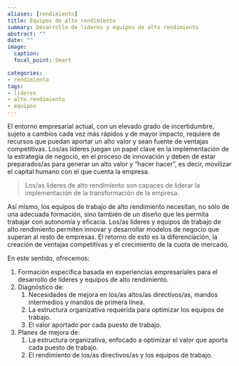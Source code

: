 ```yaml
---
aliases: [rendimiento]
title: Equipos de alto rendimiento 
summary: Desarrollo de líderes y equipos de alto rendimiento
abstract: ""
date: ""
image:
  caption: 
  focal_point: Smart

categories:
- rendimiento
tags:
- lideres
- alto rendimiento
- equipos
---
```


El entorno empresarial actual, con un elevado grado de incertidumbre, sujeto a cambios cada vez más rápidos y de mayor impacto, requiere de recursos que puedan aportar un alto valor y sean fuente de ventajas competitivas. Los/as líderes juegan un papel clave en la implementación de la estrategia de negocio, en el proceso de innovación y deben de estar preparados/as para generar un alto valor y “hacer hacer”, es decir, movilizar el capital humano con el que cuenta la empresa. 

> Los/as líderes de alto rendimiento son capaces de liderar la implementación de la transformación de la empresa. 

Así mismo, los equipos de trabajo de alto rendimiento necesitan, no sólo de una adecuada formación, sino también de un diseño que les permita trabajar con autonomía y eficacia. Los/as líderes y equipos de trabajo de alto rendimiento permiten innovar y desarrollar modelos de negocio que superan al resto de empresas. El retorno de esto es la diferenciación, la creación de ventajas competitivas y el crecimiento de la cuota de mercado.

En este sentido, ofrecemos:

  1. Formación específica basada en experiencias empresariales para el desarrollo de líderes y equipos de alto rendimiento.
  2. Diagnóstico de:
     1. Necesidades de mejora en los/as altos/as directivos/as, mandos intermedios y mandos de primera línea.
     2. La estructura organizativa requerida para optimizar los equipos de trabajo.
     3. El valor aportado por cada puesto de trabajo.
  3. Planes de mejora de:
     1. La estructura organizativa, enfocado a optimizar el valor que aporta cada puesto de trabajo.
     2. El rendimiento de los/as directivos/as y los equipos de trabajo.
